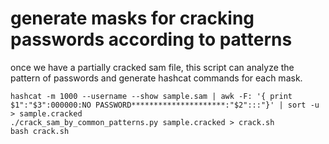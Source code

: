 # generate masks for cracking passwords according to patterns

once we have a partially cracked sam file, this script can analyze the pattern of passwords and generate hashcat commands for each mask.

```
hashcat -m 1000 --username --show sample.sam | awk -F: '{ print $1":"$3":000000:NO PASSWORD*********************:"$2":::"}' | sort -u > sample.cracked
./crack_sam_by_common_patterns.py sample.cracked > crack.sh
bash crack.sh
```
